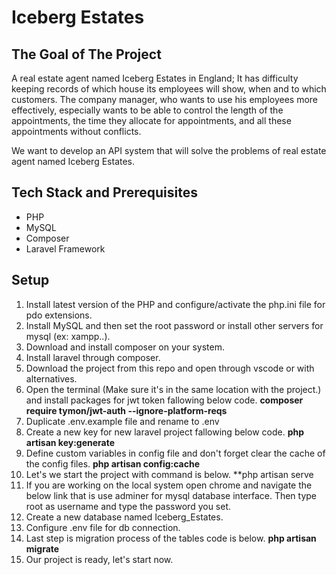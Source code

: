 # Iceberg Estates

## The Goal of The Project

A real estate agent named Iceberg Estates in England; It has difficulty keeping records of which house its employees will show, when and to which customers. The company manager, who wants to use his employees more effectively, especially wants to be able to control the length of the appointments, the time they allocate for appointments, and all these appointments without conflicts.

We want to develop an API system that will solve the problems of real estate agent named Iceberg Estates.

## Tech Stack and Prerequisites

* PHP
* MySQL
* Composer
* Laravel Framework

## Setup

1. Install latest version of the PHP and configure/activate the php.ini file for pdo extensions.
2. Install MySQL and then set the root password or install other servers for mysql (ex: xampp..).
3. Download and install composer on your system.
4. Install laravel through composer.
5. Download the project from this repo and open through vscode or with alternatives.
6. Open the terminal (Make sure it's in the same location with the project.) and install packages for jwt token fallowing below code.
    **composer require tymon/jwt-auth --ignore-platform-reqs**
7. Duplicate .env.example file and rename to .env
8. Create a new key for new laravel project fallowing below code.
    **php artisan key:generate**
9. Define custom variables in config file and don't forget clear the cache of the config files.
    **php artisan config:cache**
11. Let's we start the project with command is below.
    **php artisan serve
11. If you are working on the local system open chrome and navigate the below link that is use adminer for mysql database interface. Then type root as username and type the password you set.
12. Create a new database named Iceberg_Estates.
13. Configure .env file for db connection.
14. Last step is migration process of the tables code is below.
    **php artisan migrate**
15. Our project is ready, let's start now.



